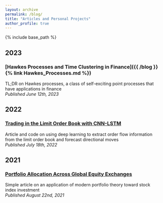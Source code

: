 ```yaml
---
layout: archive
permalink: /blog/
title: "Articles and Personal Projects"
author_profile: true
---
```


{% include base_path %}

## 2023
### [Hawkes Processes and Time Clustering in Finance]({{ /blog }}{% link Hawkes_Processes.md %})
TL;DR on Hawkes processes, a class of self-exciting point processes that have applications in finance<br>
*Published June 12th, 2023*

## 2022
### [Trading in the Limit Order Book with CNN-LSTM](https://github.com/ajcutuli/OFI_NN_Project/blob/main/DeepOFI.ipynb)
Article and code on using deep learning to extract order flow information from the limit order book and forecast directional moves<br>
*Published July 18th, 2022*

## 2021
### [Portfolio Allocation Across Global Equity Exchanges](https://github.com/ajcutuli/Index-Portfolio-Optimization/blob/main/Portfolio%20Optimization%20of%20Index%20Data.ipynb)
Simple article on an application of modern portfolio theory toward stock index investment<br>
*Published August 22nd, 2021*




